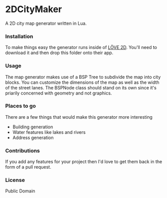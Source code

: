 # 2DCityMaker
A 2D city map generator written in Lua.

### Installation

To make things easy the generator runs inside of [LÖVE 2D](https://love2d.org/). You'll need to download it and then drop this folder onto their app.

### Usage

The map generator makes use of a BSP Tree to subdivide the map into city blocks. You can customize the dimensions of the map as well as the width of the street lanes. The BSPNode class should stand on its own since it's priarily concerned with geometry and not graphics.

### Places to go

There are a few things that would make this generator more interesting

* Building generation
* Water features like lakes and rivers
* Address generation

### Contributions

If you add any features for your project then I'd love to get them back in the form of a pull request.

### License

Public Domain


